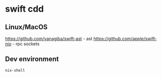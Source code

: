 # swift cdd

## Linux/MacOS

https://github.com/yanagiba/swift-ast - ast
https://github.com/apple/swift-nio - rpc sockets

## Dev environment

```bash
nix-shell
```
